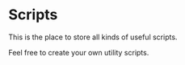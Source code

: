 # Scripts

This is the place to store all kinds of useful scripts.

Feel free to create your own utility scripts.
